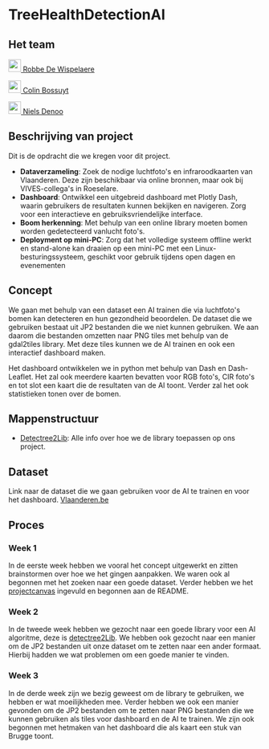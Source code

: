 # TreeHealthDetectionAI

## Het team

[<img src="https://github.com/RobbeDeW.png" alt="" width="25" style="margin-bottom:-6px;"> Robbe De Wispelaere](https://github.com/RobbeDeW)

[<img src="https://github.com/BossuytC.png" alt="" width="25" style="margin-bottom:-6px;"> Colin Bossuyt](https://github.com/BossuytC)

[<img src="https://github.com/NielsDenoo.png" alt="" width="25" style="margin-bottom:-6px;"> Niels Denoo](https://github.com/NielsDenoo)

## Beschrijving van project

Dit is de opdracht die we kregen voor dit project.

- **Dataverzameling**: Zoek de nodige luchtfoto's en infraroodkaarten van Vlaanderen. Deze zijn beschikbaar via online bronnen, maar ook bij VIVES-collega's in Roeselare.
- **Dashboard**: Ontwikkel een uitgebreid dashboard met Plotly Dash, waarin gebruikers de resultaten kunnen bekijken en navigeren. Zorg voor een interactieve en gebruiksvriendelijke interface.
- **Boom herkenning**: Met behulp van een online library moeten bomen worden gedetecteerd vanlucht foto's.
- **Deployment op mini-PC**: Zorg dat het volledige systeem offline werkt en stand-alone kan draaien op een mini-PC met een Linux-besturingssysteem, geschikt voor gebruik tijdens open dagen en evenementen

## Concept

We gaan met behulp van een dataset een AI trainen die via luchtfoto's bomen kan detecteren en hun gezondheid beoordelen.
De dataset die we gebruiken bestaat uit JP2 bestanden die we niet kunnen gebruiken. We aan daarom die bestanden omzetten naar PNG tiles met behulp van de gdal2tiles library.
Met deze tiles kunnen we de AI trainen en ook een interactief dashboard maken. 

Het dashboard ontwikkelen we in python met behulp van Dash en Dash-Leaflet. Het zal ook meerdere kaarten bevatten voor RGB foto's, CIR foto's en tot slot een kaart die de resultaten van de AI toont. Verder zal het ook statistieken tonen over de bomen.

## Mappenstructuur
- [Detectree2Lib](Detectree2Lib/README.md): Alle info over hoe we de library toepassen op ons project. 

## Dataset

Link naar de dataset die we gaan gebruiken voor de AI te trainen en voor het dashboard.
[Vlaanderen.be](https://download.vlaanderen.be/product/9531)

## Proces

### Week 1

In de eerste week hebben we vooral het concept uitgewerkt en zitten brainstormen over hoe we het gingen aanpakken. We waren ook al begonnen met het zoeken naar een goede dataset. Verder hebben we het [projectcanvas](./docs/project-canvas.pdf) ingevuld en begonnen aan de README.

### Week 2

In de tweede week hebben we gezocht naar een goede library voor een AI algoritme, deze is [detectree2Lib](https://github.com/PatBall1/detectree2). We hebben ook gezocht naar een manier om de JP2 bestanden uit onze dataset om te zetten naar een ander formaat. Hierbij hadden we wat problemen om een goede manier te vinden.

### Week 3

In de derde week zijn we bezig geweest om de library te gebruiken, we hebben er wat moeilijkheden mee. Verder hebben we ook een manier gevonden om de JP2 bestanden om te zetten naar PNG bestanden die we kunnen gebruiken als tiles voor dashboard en de AI te trainen. We zijn ook begonnen met hetmaken van het dashboard die als kaart een stuk van Brugge toont.
